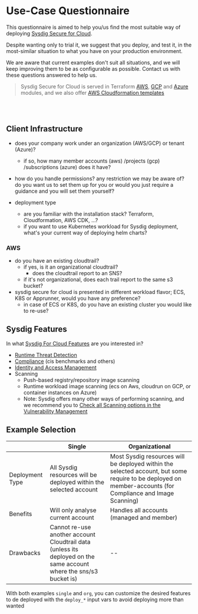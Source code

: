 # Use-Case Questionnaire

This questionnaire is aimed to help you/us find the most suitable way of deploying [Sysdig Secure for Cloud](https://docs.sysdig.com/en/docs/installation/sysdig-secure-for-cloud/).

Despite wanting only to trial it, we suggest that you deploy, and test it, in the most-similar situation to what
you have on your production environment.

We are aware that current examples don't suit all situations, and we will keep improving them to be as configurable as possible.
Contact us with these questions answered to help us.

> Sysdig Secure for Cloud is served in Terraform [AWS](https://github.com/sysdiglabs/terraform-aws-secure-for-cloud), [GCP](https://github.com/sysdiglabs/terraform-google-secure-for-cloud) and [Azure](https://github.com/sysdiglabs/terraform-azurerm-secure-for-cloud)
modules, and we also offer [AWS Cloudformation templates](https://github.com/sysdiglabs/aws-templates-secure-for-cloud)

<br/><br/>

## Client Infrastructure

- does your company work under an organization (AWS/GCP) or tenant (Azure)?
  - if so, how many member accounts (aws) /projects (gcp) /subscriptions (azure) does it have?
- how do you handle permissions? any restriction we may be aware of? do you want us to set them up for you or would you just require a guidance and you will set them yourself?

- deployment type
  - are you familiar with the installation stack? Terraform, Cloudformation, AWS CDK, ...?
  - if you want to use Kubernetes workload for Sysdig deployment, what's your current way of deploying helm charts?



### AWS
  - do you have an existing cloudtrail?
    - if yes, is it an organizational cloudtrail?
      - does the cloudtrail report to an SNS?
    - if it's not organizational, does each trail report to the same s3 bucket?
  - sysdig secure for cloud is presented in different workload flavor; ECS, K8S or Apprunner, would you have any preference?
    - in case of ECS or K8S, do you have an existing cluster you would like to re-use?


## Sysdig Features

In what [Sysdig For Cloud Features](https://docs.sysdig.com/en/docs/sysdig-secure/sysdig-secure-for-cloud/) are you interested in?

- [Runtime Threat Detection](https://docs.sysdig.com/en/docs/sysdig-secure/insights/)
- [Compliance](https://docs.sysdig.com/en/docs/sysdig-secure/posture/compliance/compliance-unified-/) (cis benchmarks and others)
- [Identity and Access Management](https://docs.sysdig.com/en/docs/sysdig-secure/posture/permissions-and-entitlements/)
- Scanning
  - Push-based registry/repository image scanning
  - Runtime workload image scanning (ecs on Aws, cloudrun on GCP, or container instances on Azure)
  - Note: Sysdig offers many other ways of performing scanning, and we recommend you to [Check all Scanning options in the Vulnerability Management](https://docs.sysdig.com/en/docs/sysdig-secure/vulnerabilities/)



## Example Selection

|                   | Single                                                            |  Organizational |
| --| -- | -- |
| Deployment Type   | All Sysdig resources will be deployed within the selected account |  Most Sysdig resources will be deployed within the selected account, but some require to be deployed on member-accounts (for Compliance and Image Scanning)
| Benefits          | Will only analyse current account                                 |  Handles all accounts (managed and member)
| Drawbacks         | Cannot re-use another account Cloudtrail data (unless its deployed on the same account where the sns/s3 bucket is) | --

With both examples `single` and `org`, you can customize the desired features to de deployed with the `deploy_*` input vars to avoid deploying more than wanted
